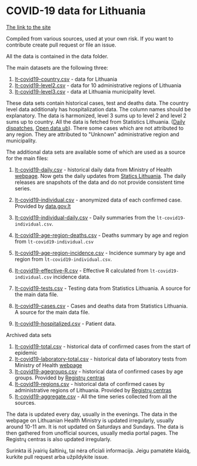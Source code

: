 # COVID-19 data for Lithuania

[The link to the site](https://mpiktas.github.io/covid19lt/)

Compiled from various sources, used at your own risk. If you want to contribute create pull request or file an issue.

All the data is contained in the data folder.

The main datasets are the following three:

1.  [lt-covid19-country.csv](https://github.com/mpiktas/covid19lt/blob/master/data/lt-covid19-country.csv) - data for Lithuania
2.  [lt-covid19-level2.csv](https://github.com/mpiktas/covid19lt/blob/master/data/lt-covid19-level2.csv) - data for 10 administrative regions of Lithuania
3.  [lt-covid19-level3.csv](https://github.com/mpiktas/covid19lt/blob/master/data/lt-covid19-level2.csv) - data at Lithuania municipality level.

These data sets contain historical cases, test and deaths data. The country level data additionaly has hospitalization data. The column names should be explanatory. The data is harmonized, level 3 sums up to level 2 and level 2 sums up to country. All the data is fetched from Statistics Lithuania. ([Daily dispatches](https://osp.stat.gov.lt/praejusios-paros-covid-19-statistika), [Open data ub](https://open-data-ls-osp-sdg.hub.arcgis.com/search?collection=Dataset&tags=covid%2Cevrk2)). There some cases which are not attributed to any region. They are attributed to "Unknown" administrative region and municipality.

The additional data sets are available some of which are used as a source for the main files:

1.  [lt-covid19-daily.csv](https://github.com/mpiktas/covid19lt/blob/master/data/lt-covid19-daily.csv) - historical daily data from Ministry of Health [webpage](https://sam.lrv.lt/lt/naujienos/koronavirusas). Now gets the daily updates from [Statics Lithuania](https://osp.stat.gov.lt/praejusios-paros-covid-19-statistika). The daily releases are snapshots of the data and do not provide consistent time series.

2.  [lt-covid19-individual.csv](https://github.com/mpiktas/covid19lt/blob/master/data/lt-covid19-individual.csv) - anonymized data of each confirmed case. Provided by [data.gov.lt](https://data.gov.lt/dataset/covid-19-epidemiologiniai-duomenys)

3.  [lt-covid19-individual-daily.csv](https://github.com/mpiktas/covid19lt/blob/master/data/lt-covid19-individual-daily.csv) - Daily summaries from the `lt-covid19-individual.csv`.

4.  [lt-covid19-age-region-deaths.csv](https://github.com/mpiktas/covid19lt/blob/master/data/lt-covid19-age-region-deaths.csv) - Deaths summary by age and region from `lt-covid19-individual.csv`

5.  [lt-covid19-age-region-incidence.csv](https://github.com/mpiktas/covid19lt/blob/master/data/lt-covid19-age-region-incidence.csv) - Incidence summary by age and region from `lt-covid19-individual.csv`.

6.  [lt-covid19-effective-R.csv](https://github.com/mpiktas/covid19lt/blob/master/data/lt-covid19-effective-R.csv) - Effective R calculated from `lt-covid19-individual.csv` incidence data.

7.  [lt-covid19-tests.csv](https://github.com/mpiktas/covid19lt/blob/master/data/lt-covid19-tests.csv) - Testing data from Statistics Lithuania. A source for the main data file.

8.  [lt-covid19-cases.csv](https://github.com/mpiktas/covid19lt/blob/master/data/lt-covid19-tests.csv) - Cases and deaths data from Statistics Lithuania. A source for the main data file.

9.  [lt-covid19-hospitalized.csv](https://github.com/mpiktas/covid19lt/blob/master/data/lt-covid19-tests.csv) - Patient data.

Archived data sets

1.  [lt-covid19-total.csv](https://github.com/mpiktas/covid19lt/blob/master/data/archive/lt-covid19-total.csv) - historical data of confirmed cases from the start of epidemic
2.  [lt-covid19-laboratory-total.csv](https://github.com/mpiktas/covid19lt/blob/master/data/archive/lt-covid19-laboratory-total.csv) - historical data of laboratory tests from Ministry of Health [webpage](https://sam.lrv.lt/lt/naujienos/koronavirusas)
3.  [lt-covid19-agegroups.csv](https://github.com/mpiktas/covid19lt/blob/master/data/archive/lt-covid19-agegroups.csv) - historical data of confirmed cases by age groups. Provided by [Registrų centras](https://registrucentras.maps.arcgis.com/apps/opsdashboard/index.html#/becd01f2fade4149ba7a9e5baaddcd8d)
4.  [lt-covid19-regions.csv](https://github.com/mpiktas/covid19lt/blob/master/data/archive/lt-covid19-regions.csv) - historical data of confirmed cases by administrative regions of Lithuania. Provided by [Registrų centras](https://registrucentras.maps.arcgis.com/apps/opsdashboard/index.html#/becd01f2fade4149ba7a9e5baaddcd8d)
5.  [lt-covid19-aggregate.csv](https://github.com/mpiktas/covid19lt/blob/master/data/archive/lt-covid19-aggregate.csv) - All the time series collected from all the sources.

The data is updated every day, usually in the evenings. The data in the webpage on Lithuanian Health Ministry is updated irregularly, usually around 10-11 am. It is not updated on Saturdays and Sundays. The data is then gathered from unofficial sources, usually media portal pages. The Registrų centras is also updated irregularly.

Surinkta iš įvairių šaltinių, tai nėra oficiali informacija. Jeigu pamatėte klaidą, kurkite pull request arba užpildykite issue.
